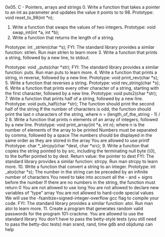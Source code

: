 0x05. C - Pointers, arrays and strings
0. Write a function that takes a pointer to an int as parameter and updates the value it points to to 98.
Prototype: void reset_to_98(int *n);
1. Write a function that swaps the values of two integers.
Prototype: void swap_int(int *a, int *b);
2. Write a function that returns the length of a string.

Prototype: int _strlen(char *s);
FYI: The standard library provides a similar function: strlen. Run man strlen to learn more
3. Write a function that prints a string, followed by a new line, to stdout.

Prototype: void _puts(char *str);
FYI: The standard library provides a similar function: puts. Run man puts to learn more.
4. Write a function that prints a string, in reverse, followed by a new line.
Prototype: void print_rev(char *s);
5. Write a function that reverses a string.
Prototype: void rev_string(char *s);
6. Write a function that prints every other character of a string, starting with the first character, followed by a new line.
Prototype: void puts2(char *str);
7. Write a function that prints half of a string, followed by a new line.
Prototype: void puts_half(char *str);
The function should print the second half of the string
If the number of characters is odd, the function should print the last n characters of the string, where n = (length_of_the_string - 1) / 2
8. Write a function that prints n elements of an array of integers, followed by a new line.
Prototype: void print_array(int *a, int n);
where n is the number of elements of the array to be printed
Numbers must be separated by comma, followed by a space
The numbers should be displayed in the same order as they are stored in the array
You are allowed to use printf
Prototype: char *_strcpy(char *dest, char *src);
9. Write a function that copies the string pointed to by src, including the terminating null byte (\0), to the buffer pointed to by dest.
Return value: the pointer to dest
FYI: The standard library provides a similar function: strcpy. Run man strcpy to learn more.
10. Write a function that convert a string to an integer.
Prototype: int _atoi(char *s);
The number in the string can be preceded by an infinite number of characters
You need to take into account all the - and + signs before the number
If there are no numbers in the string, the function must return 0
You are not allowed to use long
You are not allowed to declare new variables of “type” array
You are not allowed to hard-code special values
We will use the -fsanitize=signed-integer-overflow gcc flag to compile your code.
FYI: The standard library provides a similar function: atoi. Run man atoi to learn more.
11. Create a program that generates random valid passwords for the program 101-crackme.
You are allowed to use the standard library
You don’t have to pass the betty-style tests (you still need to pass the betty-doc tests)
man srand, rand, time
gdb and objdump can help
